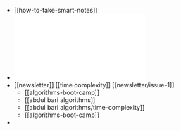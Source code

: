 - [[how-to-take-smart-notes]]
- ![MBI_self_assessment_for_organisations.pdf](../assets/MBI_self_assessment_for_organisations_1661224067198_0.pdf)
- [[newsletter]] [[time complexity]] [[newsletter/issue-1]]
	- [[algorithms-boot-camp]]
	- [[abdul bari algorithms]]
	- [[abdul bari algorithms/time-complexity]]
	- [[algorithms-boot-camp]]
-